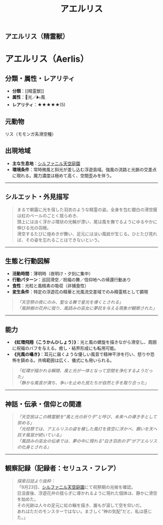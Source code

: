 ﻿---
title: アエルリス
tags: ["モンスター", "光", "風", "精霊獣", "シルファニル天空庭園"]
---

## アエルリス（精霊獣）


# アエルリス（Aerlis）

## 分類・属性・レアリティ
* **分類**：[[精霊獣]]
* **属性**：🌟光／🌬風
* **レアリティ**：★★★★★(5)

## 元動物
リス（モモンガ系滑空種）

## 出現地域
* **主な生息地**：[シルファニル天空庭園](place/sylphanil_sky.md)
* **環境条件**：常時微風と斜光が差し込む浮遊島域。強風の流路と光脈の交差点に現れる。魔力濃度は極めて高く、空間歪みを伴う。

---

## シルエット・外見描写
> まるで朝露に光を宿した羽衣のような精霊の姿。全身を包む銀白の滑空膜は虹のベールのごとく揺らめき、  
> 頭上には淡く浮かぶ環状の光輪が漂い、尾は風を撫でるようにゆるやかに伸びる光の羽根。  
> 滑空するたびに煌めきが舞い、足元には淡い風紋が生じる。ひとたび見れば、その姿を忘れることはできないという。

---

## 生態と行動図解
* **活動時間**：薄明時（夜明け・夕刻に集中）
* **行動パターン**：巡回滑空／祝福の舞／信仰地への帰還行動あり
* **食性**：光粒と風精素の吸収（非捕食性）
* **変生条件**：特定の浮遊花の精華と光風流交差域でのみ精霊核として顕現

> *「天空祭の夜にのみ、聖なる舞で星光を導くとされる」*  
> *「風鈴樹の花弁に宿り、風読みの巫女に夢託を与える現象が観察された」*

---

## 能力
* **《虹環飛翔（こうかんひしょう）》**：光と風の螺旋を描きながら滑空し、周囲に祝福のバフを与える。癒し・結界形成にも転用可能。
* **《光風の囁き》**：耳元に届くような優しい風音で精神干渉を行い、怒りや恐怖を鎮める。共鳴範囲は広く、儀式にも用いられる。

> *「虹環が描かれる瞬間、風と光が一体となって空間を浄化するようだった」*  
> *「静かな風音が満ち、争いを止めた民たちが自然と手を取り合った」*

---

## 神話・伝承・信仰との関連
> *「天空民はこの精霊獣を“風と光の祈り子”と呼び、未来への導き手として崇める」*  
> *「光柱祭では、アエルリスの姿を模した風灯を夜空に浮かべ、願いを天へ託す風習が続いている」*  
> *「風読みの巫女の伝承では、夢の中に現れる“白き羽衣の子”がアエルリスの化身とされる」*

---

## 観察記録（記録者：セリュス・フレア）

> *探索日誌より抜粋：*  
> 「9月23日、[シルファニル天空庭園](place/sylphanil_sky.md)にて祝祭期の兆候を確認。  
> 日没直後、浮遊花弁の揺らぎに導かれるように現れた個体は、静かに滑空を始めた。  
> その光跡は人々の足元に虹の輪を描き、誰もが涙して空を仰いだ。  
> あれはただのモンスターではない。まさしく“神の気配”だと、私は感じた。」
